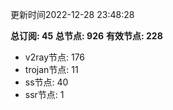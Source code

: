 更新时间2022-12-28 23:48:28

**总订阅: 45**
**总节点: 926**
**有效节点: 228**
- v2ray节点: 176
- trojan节点: 11
- ss节点: 40
- ssr节点: 1
